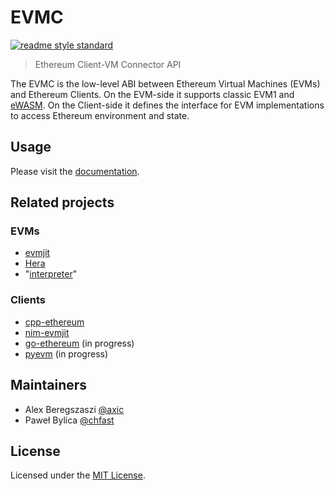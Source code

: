 # EVMC

[![readme style standard](https://img.shields.io/badge/readme%20style-standard-brightgreen.svg?style=flat-square)](https://github.com/RichardLitt/standard-readme)

> Ethereum Client-VM Connector API

The EVMC is the low-level ABI between Ethereum Virtual Machines (EVMs) and 
Ethereum Clients. On the EVM-side it supports classic EVM1 and [eWASM].
On the Client-side it defines the interface for EVM implementations 
to access Ethereum environment and state.

## Usage

Please visit the [documentation].

## Related projects

### EVMs

- [evmjit]
- [Hera]
- "[interpreter]"

### Clients

- [cpp-ethereum]
- [nim-evmjit]
- [go-ethereum] (in progress)
- [pyevm] (in progress)

## Maintainers

- Alex Beregszaszi [@axic]
- Paweł Bylica [@chfast]

## License

Licensed under the [MIT License](LICENSE.md).


[@axic]: https://github.com/axic
[@chfast]: https://github.com/chfast
[documentation]: https://ethereum.github.io/evmc
[eWASM]: https://github.com/ewasm/design#ethereum-flavored-webassembly-ewasm-design

[evmjit]: https://github.com/ethereum/evmjit
[Hera]: https://github.com/ewasm/hera
[interpreter]: https://github.com/ethereum/cpp-ethereum/blob/develop/libevm/VM.cpp
[cpp-ethereum]: https://github.com/ethereum/cpp-ethereum
[nim-evmjit]: https://github.com/status-im/nim-evmjit
[go-ethereum]: https://github.com/ethereum/go-ethereum
[pyevm]: https://github.com/ethereum/cpp-ethereum
